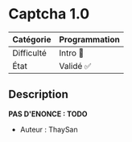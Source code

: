 # Captcha 1.0

| Catégorie  | Programmation |
|------------|---------------|
| Difficulté | Intro 👶     |
| État       | Validé ✅      | 
## Description

**PAS D'ENONCE : TODO**

- Auteur : ThaySan

